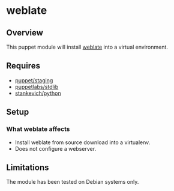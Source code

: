 # weblate

## Overview

This puppet module will install [weblate](https://weblate.org) into a virtual environment.


## Requires
* [puppet/staging](https://forge.puppet.com/puppet/staging)
* [puppetlabs/stdlib](https://forge.puppet.com/puppetlabs/stdlib)
* [stankevich/python](https://forge.puppet.com/stankevich/python)

## Setup

### What weblate affects

* Install weblate from source download into a virtualenv.
* Does not configure a webserver.

## Limitations

The module has been tested on Debian systems only.

